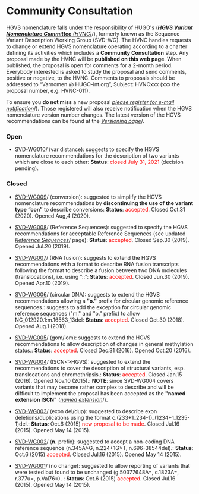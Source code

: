 # Community Consultation

HGVS nomenclature falls under the responsibility of HUGO's ([_**HGVS Variant Nomenclature Committee** (HVNC)_](../governance/)/), formerly known as the Sequence Variant Description Working Group (SVD-WG). The HVNC handles requests to change or extend HGVS nomenclature operating according to a charter defining its activities which includes a **Community Consultation** step. Any proposal made by the HVNC will be **published on this web page**. When published, the proposal is open for comments for a 2-month period. Everybody interested is asked to study the proposal and send comments, positive or negative, to the HVNC. Comments to proposals should be addressed to “Varnomen @ HUGO-int.org”, Subject: HVNCxxx (xxx the proposal number, e.g. HVNC-011).

To ensure you **do not miss** a new proposal [_please register for e-mail notification_](../background/basics/)/). Those registered will also receive notification when the HGVS nomenclature version number changes. The latest version of the HGVS recommendations can be found at the [_Versioning page_](../background/versioning/)/.

### Open

* [SVD-WG010](../SVD-WG010/)/ (var distance): suggests to specify the HGVS nomenclature recommendations for the description of two variants which are close to each other: **Status**: <font color="red">closed July 31, 2021</font> (decision pending).

### Closed

* [SVD-WG009](../SVD-WG009/)/ (conversion): suggested to simplify the HGVS nomenclature recommendations by **discontinuing the use of the variant type “con”** to describe conversions: **Status**: <font color="red">accepted</font>. Closed Oct.31 (2020). Opened Aug,4 (2020).

* [SVD-WG008](../SVD-WG008/)/ (Reference Sequences): suggested to specify the HGVS recommendations for acceptable Reference Sequences (see updated [_Reference Sequences_](../background/refseq/)/ page): **Status**: <font color="red">accepted</font>. Closed Sep.30 (2019). Opened Jul.20 (2019).

* [SVD-WG007](../SVD-WG007/)/ (RNA fusion): suggests to extend the HGVS recommendations with a format to describe RNA fusion transcripts following the format to describe a fusion between two DNA molecules (translocations), i.e. using ”::”: **Status**: <font color="red">accepted</font>. Closed Jun.30 (2019). Opened Apr.10 (2019).

* [SVD-WG006](../SVD-WG006/)/ (circular DNA): suggests to extend the HGVS recommendations allowing a **"o."** prefix for circular genomic reference sequences.: suggests to add the exception for circular genomic reference sequences ("m." and "o." prefix) to allow NC_012920.1:m.16563_13del: **Status**: <font color="red">accepted</font>. Closed Oct.30 (2018). Opened Aug.1 (2018).

* [SVD-WG005](../SVD-WG005/)/ (gom/lom): suggests to extend the HGVS recommendations to allow description of changes in general methylation status.: **Status**: <font color="red">accepted</font>. Closed Dec.31 (2016). Opened Oct.20 (2016).

* [SVD-WG004](../SVD-WG004/)/ (ISCN<>HGVS): suggested to extend the recommendations to cover the description of structural variants, esp. translocations and chromothripsis.: **Status**: <font color="red">accepted</font>. Closed Jan.15 (2016). Opened Nov.10 (2015).: **NOTE**: since SVD-WG004 covers variants that may become rather complex to describe and will be difficult to implement the proposal has been accepted as the **"named extension ISCN"** ([_named extension_](../background/versioning/)/).

* [SVD-WG003](../SVD-WG003/)/ (exon del/dup): suggested to describe exon deletions/duplications using the format c.(233+1\_234-1)_(1234+1\_1235-1)del.: **Status**: Oct.6 (2015) <font color="red">new proposal to be made</font>. Closed Jul.16 (2015). Opened May 14 (2015).
    
* [SVD-WG002](../SVD-WG002/)/ (**n.** prefix): suggested to accept a non-coding DNA reference sequence (n.345A>G, n.224+1G>T, n.696-38544del).: **Status**: Oct.6 (2015) <font color="red">accepted</font>. Closed Jul.16 (2015). Opened May 14 (2015).
        
* [SVD-WG001](../SVD-WG001/)/ (no change): suggested to allow reporting of variants that were tested but found to be unchanged (g.50377648A=, c.1823A=, r.377u=, p.Val76=). : **Status**: Oct.6 (2015) <font color="red">accepted</font>. Closed Jul.16 (2015). Opened May 14 (2015).